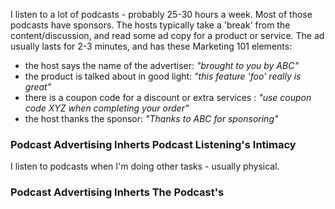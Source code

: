 <!--{Title:"Podcast Advertising Is Very Effective",Intro:"A recent tweet made me realize how effective podcast advertising is. As a listener, I realized that most of the brands",PublishedOn:"06-Apr-2015 19:26"}-->

I listen to a lot of podcasts - probably 25-30 hours a week. Most of those podcasts have sponsors. The hosts typically take a 'break' from the content/discussion, and read some ad copy for a product or service.  The ad usually lasts for 2-3 minutes, and has these Marketing 101 elements:
 
 
- the host says the name of the advertiser: *"brought to you by ABC"*
- the product is talked about in good light: *"this feature 'foo' really is great"*
- there is a coupon code for a discount or extra services : *"use coupon code XYZ when completing your order"*
- the host thanks the sponsor: *"Thanks to ABC for sponsoring"*

### Podcast Advertising Inherts Podcast Listening's Intimacy

I listen to podcasts when I'm doing other tasks - usually physical. 

### Podcast Advertising Inherts The Podcast's
